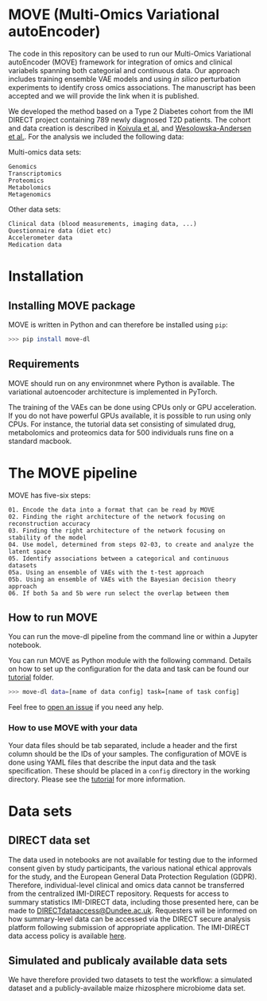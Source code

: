 # MOVE (Multi-Omics Variational autoEncoder)

The code in this repository can be used to run our Multi-Omics Variational
autoEncoder (MOVE) framework for integration of omics and clinical variabels
spanning both categorial and continuous data. Our approach includes training
ensemble VAE models and using *in silico* perturbation experiments to identify
cross omics associations. The manuscript has been accepted and we will provide 
the link when it is published.

We developed the method based on a Type 2 Diabetes cohort from the IMI DIRECT
project containing 789 newly diagnosed T2D patients. The cohort and data
creation is described in
[Koivula et al.](https://dx.doi.org/10.1007%2Fs00125-019-4906-1) and
[Wesolowska-Andersen et al.](https://doi.org/10.1016/j.xcrm.2021.100477). For
the analysis we included the following data:

Multi-omics data sets:
```
Genomics
Transcriptomics
Proteomics
Metabolomics
Metagenomics
```

Other data sets:
```
Clinical data (blood measurements, imaging data, ...)
Questionnaire data (diet etc)
Accelerometer data
Medication data
```

# Installation

## Installing MOVE package

MOVE is written in Python and can therefore be installed using `pip`:

```bash
>>> pip install move-dl
```

## Requirements

MOVE should run on any environmnet where Python is available. The variational
autoencoder architecture is implemented in PyTorch.

The training of the VAEs can be done using CPUs only or GPU acceleration. If
you do not have powerful GPUs available, it is possible to run using only CPUs.
For instance, the tutorial data set consisting of simulated drug, metabolomics
and proteomics data for 500 individuals runs fine on a standard macbook.

# The MOVE pipeline

MOVE has five-six steps:

```
01. Encode the data into a format that can be read by MOVE
02. Finding the right architecture of the network focusing on reconstruction accuracy
03. Finding the right architecture of the network focusing on stability of the model
04. Use model, determined from steps 02-03, to create and analyze the latent space
05. Identify associations between a categorical and continuous datasets
05a. Using an ensemble of VAEs with the t-test approach
05b. Using an ensemble of VAEs with the Bayesian decision theory approach
06. If both 5a and 5b were run select the overlap between them
```

## How to run MOVE

You can run the move-dl pipeline from the command line or within a Jupyter
notebook.

You can run MOVE as Python module with the following command. Details on how
to set up the configuration for the data and task can be found our
[tutorial](https://github.com/RasmussenLab/MOVE/tree/main/tutorial) folder.

```bash
>>> move-dl data=[name of data config] task=[name of task config]
```

Feel free to
[open an issue](https://github.com/RasmussenLab/MOVE/issues/new/choose) if you
need any help.

### How to use MOVE with your data

Your data files should be tab separated, include a header and the first column
should be the IDs of your samples. The configuration of MOVE is done using YAML
files that describe the input data and the task specification. These should be
placed in a `config` directory in the working directory. Please see the
[tutorial](https://github.com/RasmussenLab/MOVE/tree/main/tutorial)
for more information.


# Data sets

## DIRECT data set

The data used in notebooks are not available for testing due to the informed
consent given by study participants, the various national ethical approvals for
the study, and the European General Data Protection Regulation (GDPR).
Therefore, individual-level clinical and omics data cannot be transferred from
the centralized IMI-DIRECT repository. Requests for access to summary statistics
IMI-DIRECT data, including those presented here, can be made to
DIRECTdataaccess@Dundee.ac.uk. Requesters will be informed on how summary-level
data can be accessed via the DIRECT secure analysis platform following
submission of appropriate application. The IMI-DIRECT data access policy is
available [here](https://directdiabetes.org).

## Simulated and publicaly available data sets

We have therefore provided two datasets to test the workflow: a simulated 
dataset and a publicly-available maize rhizosphere microbiome data set.
